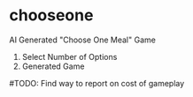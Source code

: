 # chooseone
AI Generated "Choose One Meal" Game

1) Select Number of Options
2) Generated Game

#TODO: Find way to report on cost of gameplay